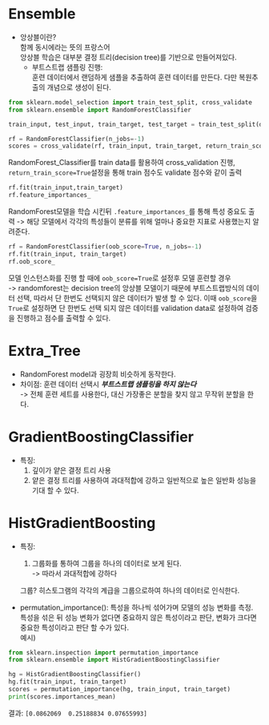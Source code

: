 # Ensemble
- 앙상블이란?  
함께 동시에라는 뜻의 프랑스어  
앙상블 학습은 대부분 결정 트리(decision tree)를 기반으로 만들어져있다.
    - 부트스트랩 샘플링 진행:  
    훈련 데이터에서 랜덤하게 샘플을 추출하여 훈련 데이터를 만든다. 다만 복원추출의 개념으로 생성이 된다.

```python
from sklearn.model_selection import train_test_split, cross_validate
from sklearn.ensemble import RandomForestClassifier

train_input, test_input, train_target, test_target = train_test_split(data, target)

rf = RandomForestClassifier(n_jobs=-1)
scores = cross_validate(rf, train_input, train_target, return_train_score=True, n_jobs=-1)
```
RandomForest_Classifier를 train data를 활용하여 cross_validation 진행, `return_train_score=True`설정을 통해 train 점수도 validate 점수와 같이 출력
```python
rf.fit(train_input,train_target)
rf.feature_importances_
```
RandomForest모델을 학습 시킨뒤 `.feature_importances_`를 통해 특성 중요도 출력 -> 해당 모델에서 각각의 특성들이 분류를 위해 얼마나 중요한 지표로 사용했는지 알려준다.
```python
rf = RandomForestClassifier(oob_score=True, n_jobs=-1)
rf.fit(train_input, train_target)
rf.oob_score_
```
모델 인스턴스화를 진행 할 때에 `oob_score=True`로 설정후 모델 훈련할 경우  
-> randomforest는 decision tree의 앙상블 모델이기 때문에 부트스트랩방식의 데이터 선택, 따라서 단 한번도 선택되지 않은 데이터가 발생 할 수 있다. 이때 `oob_score`을 `True`로 설정하면 단 한번도 선택 되지 않은 데이터를 validation data로 설정하여 검증을 진행하고 점수를 출력할 수 있다.


# Extra_Tree
- RandomForest model과 굉장희 비슷하게 동작한다.
- 차이점: 훈련 데이터 선택시 ***부트스트랩 샘플링을 하지 않는다***  
-> 전체 훈련 세트를 사용한다, 대신 가장좋은 분할을 찾지 않고 무작위 분할을 한다.

# GradientBoostingClassifier
- 특징: 
    1. 깊이가 얕은 결정 트리 사용  
    2. 얕은 결정 트리를 사용하여 과대적합에 강하고 일반적으로 높은 일반화 성능을 기대 할 수 있다.

# HistGradientBoosting
- 특징:  
    1. 그룹화를 통하여 그룹을 하나의 데이터로 보게 된다.  
        -> 따라서 과대적합에 강하다

    그룹? 히스토그램의 각각의 계급을 그룹으로하여 하나의 데이터로 인식한다.
- permutation_importance(): 특성을 하나씩 섞어가며 모델의 성능 변화를 측정. 특성을 섞은 뒤 성능 변화가 없다면 중요하지 않은 특성이라고 판단, 변화가 크다면 중요한 특성이라고 판단 할 수가 있다.  
예시)  
```python
from sklearn.inspection import permutation_importance
from sklearn.ensemble import HistGradientBoostingClassifier 

hg = HistGradientBoostingClassifier()
hg.fit(train_input, train_target)
scores = permutation_importance(hg, train_input, train_target)
print(scores.importances_mean)
```
결과: `[0.0862069  0.25188834 0.07655993]`